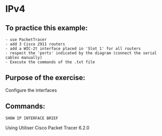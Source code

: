 # IPv4


## To practice this example:

```
- use PacketTracer
- add 3 Cisco 2911 routers
- add a WIC-2t interface placed in 'Slot 1' for all routers
- respect the 'ports' indicated by the diagram (connect the serial cables manually)
- Execute the commands of the .txt file
```


## Purpose of the exercise:

Configure the interfaces

## Commands:

```
SHOW IP INTERFACE BRIEF
```

Using  Utiliser Cisco Packet Tracer 6.2.0
